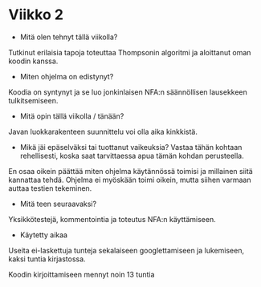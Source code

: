 # Viikko 2

* Mitä olen tehnyt tällä viikolla?

Tutkinut erilaisia tapoja toteuttaa Thompsonin algoritmi ja aloittanut oman koodin kanssa.

* Miten ohjelma on edistynyt?

Koodia on syntynyt ja se luo jonkinlaisen NFA:n säännöllisen lausekkeen tulkitsemiseen.

* Mitä opin tällä viikolla / tänään?

Javan luokkarakenteen suunnittelu voi olla aika kinkkistä.

* Mikä jäi epäselväksi tai tuottanut vaikeuksia? Vastaa tähän kohtaan rehellisesti, koska saat tarvittaessa apua tämän kohdan perusteella.

En osaa oikein päättää miten ohjelma käytännössä toimisi ja millainen siitä kannattaa tehdä. Ohjelma ei myöskään toimi oikein, mutta siihen varmaan auttaa testien tekeminen.

* Mitä teen seuraavaksi?

Yksikkötestejä, kommentointia ja toteutus NFA:n käyttämiseen.

* Käytetty aikaa

Useita ei-laskettuja tunteja sekalaiseen googlettamiseen ja lukemiseen, kaksi tuntia kirjastossa.

Koodin kirjoittamiseen mennyt noin 13 tuntia
